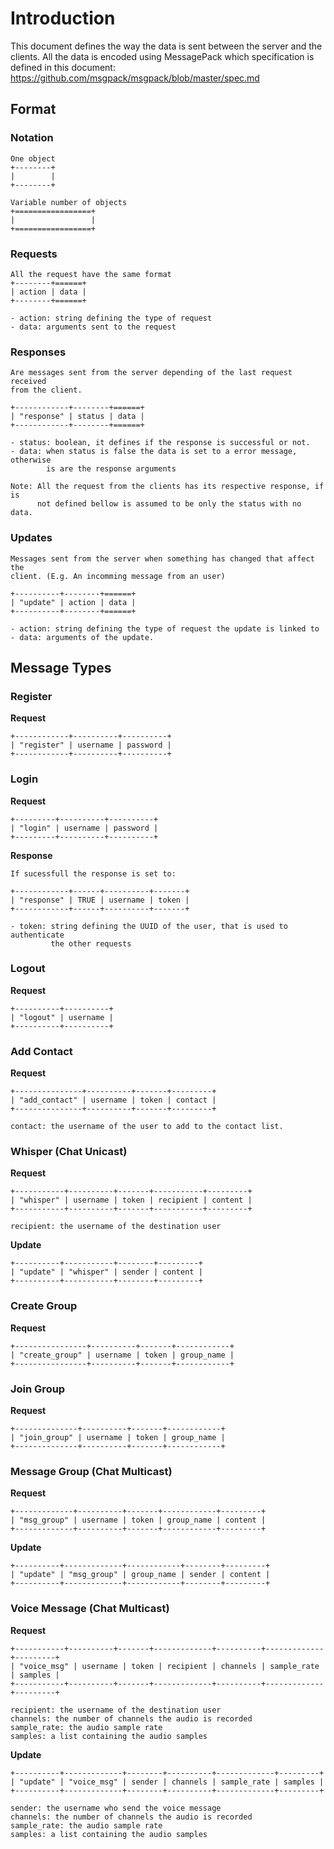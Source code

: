 # Introduction
This document defines the way the data is sent between the server and the
clients.
All the data is encoded using MessagePack which specification is defined in
this document: https://github.com/msgpack/msgpack/blob/master/spec.md

## Format

### Notation

    One object
    +--------+
    |        |
    +--------+
    
    Variable number of objects
    +=================+
    |                 |
    +=================+


### Requests

    All the request have the same format
    +--------+======+
    | action | data |
    +--------+======+
    
    - action: string defining the type of request
    - data: arguments sent to the request

### Responses

    Are messages sent from the server depending of the last request received
    from the client.
    
    +------------+--------+======+
    | "response" | status | data |
    +------------+--------+======+
    
    - status: boolean, it defines if the response is successful or not.
    - data: when status is false the data is set to a error message, otherwise
            is are the response arguments
    
    Note: All the request from the clients has its respective response, if is
          not defined bellow is assumed to be only the status with no data.

### Updates

    Messages sent from the server when something has changed that affect the
    client. (E.g. An incomming message from an user)

    +----------+--------+======+
    | "update" | action | data |
    +----------+--------+======+
    
    - action: string defining the type of request the update is linked to
    - data: arguments of the update.


## Message Types

### Register

**Request**

    +------------+----------+----------+
    | "register" | username | password |
    +------------+----------+----------+

### Login

**Request**

    +---------+----------+----------+
    | "login" | username | password |
    +---------+----------+----------+

**Response**

    If sucessfull the response is set to:
    
    +------------+------+----------+-------+
    | "response" | TRUE | username | token |
    +------------+------+----------+-------+
    
    - token: string defining the UUID of the user, that is used to authenticate
             the other requests

### Logout

**Request**

    +----------+----------+
    | "logout" | username |
    +----------+----------+

### Add Contact

**Request**

    +---------------+----------+-------+---------+
    | "add_contact" | username | token | contact |
    +---------------+----------+-------+---------+
    
    contact: the username of the user to add to the contact list.

### Whisper (Chat Unicast)

**Request**

    +-----------+----------+-------+-----------+---------+
    | "whisper" | username | token | recipient | content |
    +-----------+----------+-------+-----------+---------+

    recipient: the username of the destination user

**Update**

    +----------+-----------+--------+---------+
    | "update" | "whisper" | sender | content |
    +----------+-----------+--------+---------+

### Create Group

**Request**

    +----------------+----------+-------+------------+
    | "create_group" | username | token | group_name |
    +----------------+----------+-------+------------+

### Join Group

**Request**

    +--------------+----------+-------+------------+
    | "join_group" | username | token | group_name |
    +--------------+----------+-------+------------+

### Message Group (Chat Multicast)

**Request**

    +-------------+----------+-------+------------+---------+
    | "msg_group" | username | token | group_name | content |
    +-------------+----------+-------+------------+---------+

**Update**

    +----------+-------------+------------+--------+---------+
    | "update" | "msg_group" | group_name | sender | content |
    +----------+-------------+------------+--------+---------+

### Voice Message (Chat Multicast)

**Request**

    +-----------+----------+-------+-------------+----------+-------------+---------+
    | "voice_msg" | username | token | recipient | channels | sample_rate | samples |
    +-----------+----------+-------+-------------+----------+-------------+---------+

    recipient: the username of the destination user
    channels: the number of channels the audio is recorded
    sample_rate: the audio sample rate
    samples: a list containing the audio samples

**Update**

    +----------+-------------+--------+----------+-------------+---------+
    | "update" | "voice_msg" | sender | channels | sample_rate | samples |
    +----------+-------------+--------+----------+-------------+---------+

    sender: the username who send the voice message
    channels: the number of channels the audio is recorded
    sample_rate: the audio sample rate
    samples: a list containing the audio samples
